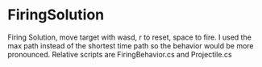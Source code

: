 # FiringSolution
Firing Solution, move target with wasd, r to reset, space to fire. I used the max path instead of the shortest time path so the behavior would be more pronounced. Relative scripts are FiringBehavior.cs and Projectile.cs
